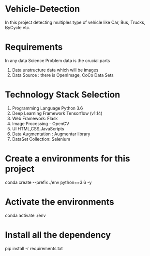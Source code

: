 # Vehicle-Detection
In this project detecting multiples type of vehicle like Car, Bus, Trucks, ByCycle etc.
# Requirements
In any data Science Problem data is the crucial parts
1. Data unstructure data which will be images
2. Data Source : there is OpenImage, CoCo Data Sets
# Technology Stack Selection
1. Programming Language Python 3.6
2. Deep Learning Framework Tensorflow (v1.14)
3. Web Framework: Flask
4. Image Processing - OpenCV
5. UI HTML,CSS,JavaScripts
6. Data Augmentation : Augmentar library
7. DataSet Collection: Selenium
# Create a environments for this project
 conda create --prefix ./env python==3.6 -y
# Activate the environments
 conda activate ./env
# Install all the dependency 
 pip install -r requirements.txt



